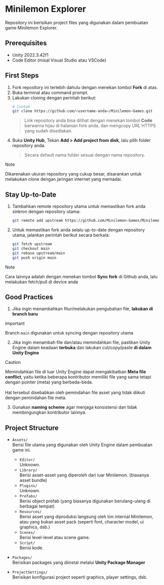 # Minilemon Explorer
Repository ini berisikan project files yang digunakan dalam pembuatan game Minilemon Explorer.

## Prerequisites
- Unity 2022.3.42f1
- Code Editor (misal Visual Studio atau VSCode)

## First Steps
1. Fork repository ini terlebih dahulu dengan menekan tombol **Fork** di atas.
2. Buka terminal atau command prompt.
3. Lakukan cloning dengan perintah berikut:
    ```sh
    # Contoh
    git clone https://github.com/<username-anda>/Minilemon-Games.git
    ```
    > Link repository anda bisa dilihat dengan menekan tombol **Code** berwarna hijau di halaman fork anda, dan mengcopy URL HTTPS yang sudah disediakan.
4. Buka **Unity Hub**, Tekan **Add > Add project from disk**, lalu pilih folder repository anda.
    > Secara default nama folder sesuai dengan nama repository.
> [!NOTE]
> Dikarenakan ukuran repository yang cukup besar, disarankan untuk melakukan clone dengan jaringan internet yang memadai.

## Stay Up-to-Date
1. Tambahkan remote repository utama untuk memastikan fork anda sinkron dengan repository utama:
    ```sh
    git remote add upstream https://github.com/Minilemon-Games/Minilemon-Games.git
    ```
2. Untuk memastikan fork anda selalu up-to-date dengan repository utama, jalankan perintah berikut secara berkala:
    ```sh
    git fetch upstream
    git checkout main
    git rebase upstream/main
    git push origin main
    ```
> [!NOTE]
> Cara lainnya adalah dengan menekan tombol **Sync fork** di Github anda, lalu melakukan fetch/pull di device anda

## Good Practices
1. Jika ingin menambahkan fitur/melakukan pengubahan file, **lakukan di branch baru**
> [!IMPORTANT]
> Branch `main` digunakan untuk syncing dengan repository utama
2. Jika ingin menambah file dan/atau memindahkan file, pastikan Unity Engine dalam keadaan **terbuka** dan lakukan cut/copy/paste **di dalam Unity Engine**
> [!CAUTION]
> Memindahkan file di luar Unity Engine dapat mengakibatkan **Meta file conflict**, yaitu ketika beberapa kontributor memiliki file yang sama tetapi dengan pointer (meta) yang berbeda-beda.\
> \
> Hal tersebut disebabkan oleh pemindahan file asset yang tidak diikuti dengan pemindahan file meta.
3. Gunakan **naming scheme** agar menjaga konsistensi dan tidak membingungkan kontributor lainnya.

## Project Structure
- `Assets/`\
Berisi file utama yang digunakan oleh Unity Engine dalam pembuatan game ini.
    - `Editor/`\
    Unknown.
    - `Library/`\
    Berisi asset-asset yang diperoleh dari luar Minilemon. (biasanya asset bundle)
    - `Plugins/`\
    Unknown.
    - `Prefabs/`\
    Berisi object prefab (yang biasanya digunakan berulang-ulang di berbagai tempat)
    - `Resources/`\
    Berisi asset yang diproduksi langsung oleh tim internal Minilemon, atau yang bukan asset pack (seperti font, character model, ui graphics, dsb.)
    - `Scenes/`\
    Berisi level-level atau scene game.
    - `Script/`\
    Berisi kode.

- `Packages/`\
Berisikan packages yang diinstal melalui **Unity Package Manager**
- `ProjectSettings/`\
Berisikan konfigurasi project seperti graphics, player settings, dsb.